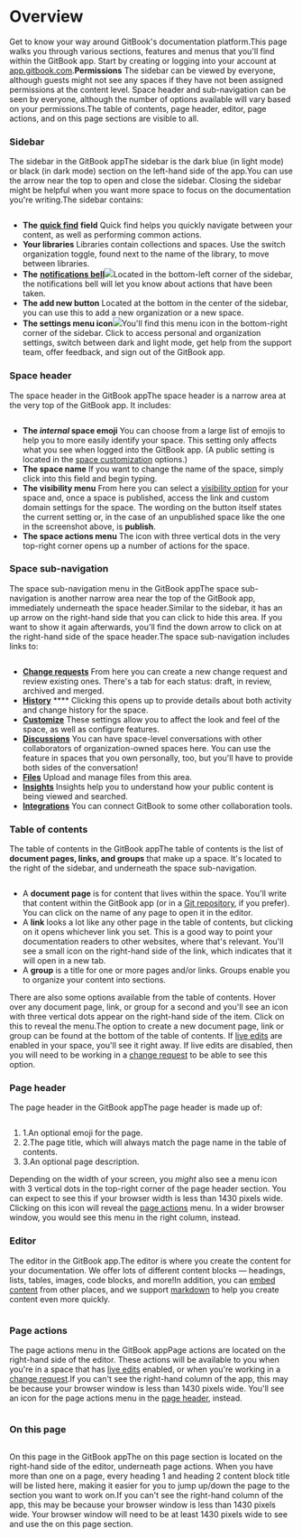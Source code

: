 # Overview

Get to know your way around GitBook's documentation platform.This page walks you through various sections, features and menus that you'll find within the GitBook app. Start by creating or logging into your account at [app.gitbook.com](https://app.gitbook.com/).**Permissions** The sidebar can be viewed by everyone, although guests might not see any spaces if they have not been assigned permissions at the content level. Space header and sub-navigation can be seen by everyone, although the number of options available will vary based on your permissions.The table of contents, page header, editor, page actions, and on this page sections are visible to all.

### Sidebar <a href="#sidebar" id="sidebar"></a>

The sidebar in the GitBook appThe sidebar is the dark blue (in light mode) or black (in dark mode) section on the left-hand side of the app.You can use the arrow near the top to open and close the sidebar. Closing the sidebar might be helpful when you want more space to focus on the documentation you're writing.The sidebar contains:

<figure><img src="https://2775338190-files.gitbook.io/~/files/v0/b/gitbook-x-prod.appspot.com/o/spaces%2FNkEGS7hzeqa35sMXQZ4X%2Fuploads%2Fk4KcGwRpDrrfBULsAbhd%2FSidebar.png?alt=media&#x26;token=cad88c73-2214-45e4-8c71-8f1cb8120ded" alt=""><figcaption></figcaption></figure>



* **The** [**quick find**](https://docs.gitbook.com/tour/quick-find) **field** Quick find helps you quickly navigate between your content, as well as performing common actions.
* **Your libraries** Libraries contain collections and spaces. Use the switch organization toggle, found next to the name of the library, to move between libraries.
* **The** [**notifications bell**](https://docs.gitbook.com/tour/notifications)![](https://2775338190-files.gitbook.io/\~/files/v0/b/gitbook-x-prod.appspot.com/o/spaces%2FNkEGS7hzeqa35sMXQZ4X%2Fuploads%2FRCgRJukza5gFFGbbh75d%2Fnotification.png?alt=media\&token=e167ea69-6a07-47f0-bc69-fdd72f22ac5b)Located in the bottom-left corner of the sidebar, the notifications bell will let you know about actions that have been taken.
* **The add new button** Located at the bottom in the center of the sidebar, you can use this to add a new organization or a new space.
* **The settings menu icon**![](https://2775338190-files.gitbook.io/\~/files/v0/b/gitbook-x-prod.appspot.com/o/spaces%2FNkEGS7hzeqa35sMXQZ4X%2Fuploads%2F44faDnO6W5BaTlynGyAz%2Fsettings.png?alt=media\&token=0bd562b0-199c-41e6-92cb-1faa6a117e3d)You'll find this menu icon in the bottom-right corner of the sidebar. Click to access personal and organization settings, switch between dark and light mode, get help from the support team, offer feedback, and sign out of the GitBook app.

### Space header <a href="#space-header" id="space-header"></a>

The space header in the GitBook appThe space header is a narrow area at the very top of the GitBook app. It includes:

<figure><img src="https://2775338190-files.gitbook.io/~/files/v0/b/gitbook-x-prod.appspot.com/o/spaces%2FNkEGS7hzeqa35sMXQZ4X%2Fuploads%2FKNeAzs9SOAy2AzDHCGp5%2FSpace%20Header.png?alt=media&#x26;token=1d63bc92-2845-4c6d-89e3-85aa7a2b8048" alt=""><figcaption></figcaption></figure>



* **The **_**internal**_** space emoji** You can choose from a large list of emojis to help you to more easily identify your space. This setting only affects what you see when logged into the GitBook app. (A public setting is located in the [space customization](https://docs.gitbook.com/tour/customization/space-customization) options.)
* **The space name** If you want to change the name of the space, simply click into this field and begin typing.
* **The visibility menu** From here you can select a [visibility option](https://docs.gitbook.com/getting-started/publishing/space-publishing) for your space and, once a space is published, access the link and custom domain settings for the space. The wording on the button itself states the current setting or, in the case of an unpublished space like the one in the screenshot above, is **publish**.
* **The space actions menu** The icon with three vertical dots in the very top-right corner opens up a number of actions for the space.

### Space sub-navigation <a href="#space-sub-navigation" id="space-sub-navigation"></a>

The space sub-navigation menu in the GitBook appThe space sub-navigation is another narrow area near the top of the GitBook app, immediately underneath the space header.Similar to the sidebar, it has an up arrow on the right-hand side that you can click to hide this area. If you want to show it again afterwards, you'll find the down arrow to click on at the right-hand side of the space header.The space sub-navigation includes links to:

<figure><img src="https://2775338190-files.gitbook.io/~/files/v0/b/gitbook-x-prod.appspot.com/o/spaces%2FNkEGS7hzeqa35sMXQZ4X%2Fuploads%2FjliPs8EvspzYhgwegeKQ%2FSpace%20sub-navigation.png?alt=media&#x26;token=fcc6313d-fd9b-4ddd-add3-85f1feb27445" alt=""><figcaption></figcaption></figure>

* **​**[**Change requests**](https://docs.gitbook.com/getting-started/collaboration/change-requests) From here you can create a new change request and review existing ones. There's a tab for each status: draft, in review, archived and merged.
* **​**[**History**](https://docs.gitbook.com/tour/activity-history) **** Clicking this opens up to provide details about both activity and change history for the space.
* **​**[**Customize**](https://docs.gitbook.com/tour/customization/space-customization) These settings allow you to affect the look and feel of the space, as well as configure features.
* ​[**Discussions**](https://docs.gitbook.com/getting-started/collaboration/comments-discussion) You can have space-level conversations with other collaborators of organization-owned spaces here. You can use the feature in spaces that you own personally, too, but you'll have to provide both sides of the conversation!
* ​[**Files**](https://docs.gitbook.com/tour/editor/blocks/insert-files) Upload and manage files from this area.
* ​[**Insights**](https://docs.gitbook.com/tour/insights) Insights help you to understand how your public content is being viewed and searched.
* ​[**Integrations**](https://docs.gitbook.com/advanced-guides/integrations-platform) You can connect GitBook to some other collaboration tools.

### Table of contents <a href="#table-of-contents" id="table-of-contents"></a>

The table of contents in the GitBook appThe table of contents is the list of **document pages, links, and groups** that make up a space. It's located to the right of the sidebar, and underneath the space sub-navigation.

<figure><img src="https://2775338190-files.gitbook.io/~/files/v0/b/gitbook-x-prod.appspot.com/o/spaces%2FNkEGS7hzeqa35sMXQZ4X%2Fuploads%2FxMODjAPRaTC4gf1PLboK%2FTable%20of%20contents.png?alt=media&#x26;token=e34f773b-acd7-4a9d-9b3e-3e7dbd10e63a" alt=""><figcaption></figcaption></figure>

* A **document page** is for content that lives within the space. You'll write that content within the GitBook app (or in a [Git repository](https://docs.gitbook.com/getting-started/git-sync), if you prefer). You can click on the name of any page to open it in the editor.
* A **link** looks a lot like any other page in the table of contents, but clicking on it opens whichever link you set. This is a good way to point your documentation readers to other websites, where that's relevant. You'll see a small icon on the right-hand side of the link, which indicates that it will open in a new tab.
* A **group** is a title for one or more pages and/or links. Groups enable you to organize your content into sections.

There are also some options available from the table of contents. Hover over any document page, link, or group for a second and you'll see an icon with three vertical dots appear on the right-hand side of the item. Click on this to reveal the menu.The option to create a new document page, link or group can be found at the bottom of the table of contents. If [live edits](https://docs.gitbook.com/getting-started/collaboration/live-edits) are enabled in your space, you'll see it right away. If live edits are disabled, then you will need to be working in a [change request](https://docs.gitbook.com/getting-started/collaboration/change-requests) to be able to see this option.

### Page header <a href="#page-header" id="page-header"></a>

The page header in the GitBook appThe page header is made up of:

<figure><img src="https://2775338190-files.gitbook.io/~/files/v0/b/gitbook-x-prod.appspot.com/o/spaces%2FNkEGS7hzeqa35sMXQZ4X%2Fuploads%2Fo4Yn24aTqEXIFXPoNy5d%2FPage%20header.png?alt=media&#x26;token=1956552a-9689-4e6a-ae73-2e874e6e3cde" alt=""><figcaption></figcaption></figure>

1. 1.An optional emoji for the page.
2. 2.The page title, which will always match the page name in the table of contents.
3. 3.An optional page description.

Depending on the width of your screen, you _might_ also see a menu icon with 3 vertical dots in the top-right corner of the page header section. You can expect to see this if your browser width is less than 1430 pixels wide. Clicking on this icon will reveal the [page actions](https://docs.gitbook.com/getting-started/overview#page-actions) menu. In a wider browser window, you would see this menu in the right column, instead.

### Editor <a href="#editor" id="editor"></a>

The editor in the GitBook app.The editor is where you create the content for your documentation. We offer lots of different content blocks — headings, lists, tables, images, code blocks, and more!In addition, you can [embed content](https://docs.gitbook.com/tour/editor/blocks/embed-a-url) from other places, and we support [markdown](https://docs.gitbook.com/tour/editor/markdown) to help you create content even more quickly.

<figure><img src="https://2775338190-files.gitbook.io/~/files/v0/b/gitbook-x-prod.appspot.com/o/spaces%2FNkEGS7hzeqa35sMXQZ4X%2Fuploads%2FaBUlhBsCgwDRCimSw9GB%2FEditor.png?alt=media&#x26;token=71555827-d2e2-4832-89b4-3651dac3e8b7" alt=""><figcaption></figcaption></figure>

### Page actions <a href="#page-actions" id="page-actions"></a>

The page actions menu in the GitBook appPage actions are located on the right-hand side of the editor. These actions will be available to you when you're in a space that has [live edits](https://docs.gitbook.com/getting-started/collaboration/live-edits) enabled, or when you're working in a [change request](https://docs.gitbook.com/getting-started/collaboration/change-requests).If you can't see the right-hand column of the app, this may be because your browser window is less than 1430 pixels wide. You'll see an icon for the page actions menu in the [page header](https://docs.gitbook.com/getting-started/overview#page-header), instead.

<figure><img src="https://2775338190-files.gitbook.io/~/files/v0/b/gitbook-x-prod.appspot.com/o/spaces%2FNkEGS7hzeqa35sMXQZ4X%2Fuploads%2FqYmYQ8rYP4lgZrw9jtLJ%2FPage%20actions.png?alt=media&#x26;token=2654f953-8369-4791-8762-49f0d691216c" alt=""><figcaption></figcaption></figure>

### On this page <a href="#on-this-page" id="on-this-page"></a>

<figure><img src="https://2775338190-files.gitbook.io/~/files/v0/b/gitbook-x-prod.appspot.com/o/spaces%2FNkEGS7hzeqa35sMXQZ4X%2Fuploads%2FAcvB1txjm1il4iBZ65im%2FPage%20outline.png?alt=media&#x26;token=7ed1c6b0-58b7-4ecf-8971-ac2a392fef7c" alt=""><figcaption></figcaption></figure>

On this page in the GitBook appThe on this page section is located on the right-hand side of the editor, underneath page actions. When you have more than one on a page, every heading 1 and heading 2 content block title will be listed here, making it easier for you to jump up/down the page to the section you want to work on.If you can't see the right-hand column of the app, this may be because your browser window is less than 1430 pixels wide. Your browser window will need to be at least 1430 pixels wide to see and use the on this page section.
